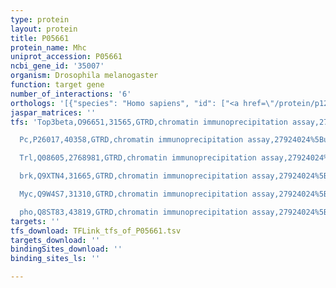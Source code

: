 ```yaml
---
type: protein
layout: protein
title: P05661
protein_name: Mhc
uniprot_accession: P05661
ncbi_gene_id: '35007'
organism: Drosophila melanogaster
function: target gene
number_of_interactions: '6'
orthologs: '[{"species": "Homo sapiens", "id": ["<a href=\"/protein/p12883\">P12883</a>", "<a href=\"/protein/p13533\">P13533</a>", "<a href=\"/protein/q9y2k3\">Q9Y2K3</a>", "<a href=\"/protein/p11055\">P11055</a>", "<a href=\"/protein/q9y623\">Q9Y623</a>", "<a href=\"/protein/p12882\">P12882</a>", "<a href=\"/protein/q9ukx3\">Q9UKX3</a>", "<a href=\"/protein/p13535\">P13535</a>", "<a href=\"/protein/q9ukx2\">Q9UKX2</a>"]}, {"species": "Danio rerio", "id": ["<a href=\"/protein/b8a568\">B8A568</a>"]}, {"species": "Mus musculus", "id": ["<a href=\"/protein/q5sx40\">Q5SX40</a>", "<a href=\"/protein/g3uw82\">G3UW82</a>", "<a href=\"/protein/q02566\">Q02566</a>", "<a href=\"/protein/q5sx39\">Q5SX39</a>", "<a href=\"/protein/a2aqp0\">A2AQP0</a>", "<a href=\"/protein/q91z83\">Q91Z83</a>", "<a href=\"/protein/b1ar69\">B1AR69</a>", "<a href=\"/protein/p13541\">P13541</a>", "<a href=\"/protein/p13542\">P13542</a>"]}, {"species": "Rattus norvegicus", "id": ["<a href=\"/protein/g3v885\">G3V885</a>", "<a href=\"/protein/f1lmu0\">F1LMU0</a>", "<a href=\"/protein/g3v8b0\">G3V8B0</a>", "<a href=\"/protein/f1m8f6\">F1M8F6</a>", "<a href=\"/protein/g3v6d8\">G3V6D8</a>"]}, {"species": "Caenorhabditis elegans", "id": ["<a href=\"/protein/p02566\">P02566</a>", "<a href=\"/protein/q21000\">Q21000</a>"]}, {"species": "Saccharomyces cerevisiae", "id": ["<a href=\"/protein/p08964\">P08964</a>"]}]'
jaspar_matrices: ''
tfs: 'Top3beta,O96651,31565,GTRD,chromatin immunoprecipitation assay,27924024%5Buid%5D,No

  Pc,P26017,40358,GTRD,chromatin immunoprecipitation assay,27924024%5Buid%5D,No

  Trl,Q08605,2768981,GTRD,chromatin immunoprecipitation assay,27924024%5Buid%5D,No

  brk,Q9XTN4,31665,GTRD,chromatin immunoprecipitation assay,27924024%5Buid%5D,No

  Myc,Q9W4S7,31310,GTRD,chromatin immunoprecipitation assay,27924024%5Buid%5D,No

  pho,Q8ST83,43819,GTRD,chromatin immunoprecipitation assay,27924024%5Buid%5D,No'
targets: ''
tfs_download: TFLink_tfs_of_P05661.tsv
targets_download: ''
bindingSites_download: ''
binding_sites_ls: ''

---
```

